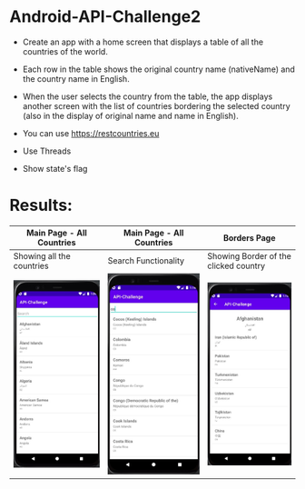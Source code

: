 # Android-API-Challenge2
- Create an app with a home screen that displays a table of all the countries of the world.

- Each row in the table shows the original country name (nativeName) and the country name in English.

- When the user selects the country from the table, the app displays another screen with the list of countries bordering the selected country (also in the display of original name and name in English).

- You can use https://restcountries.eu

- Use Threads 

- Show state's flag

# Results:

<p align="center">

| Main Page - All Countries  | Main Page - All Countries | Borders Page |
| ------------- | ------------- | ------------- |
| Showing all the countries  | Search Functionality  | Showing Border of the clicked country  |
| <img src="https://github.com/yonisho52/Android-API-Challenge/blob/main/Result%20Images/all%20countries.jpg" width="250" >  | <img src="https://github.com/yonisho52/Android-API-Challenge/blob/main/Result%20Images/search.jpg" width="250" >  | <img src="https://github.com/yonisho52/Android-API-Challenge/blob/main/Result%20Images/borders.jpg" width="250" >  |
</p>
